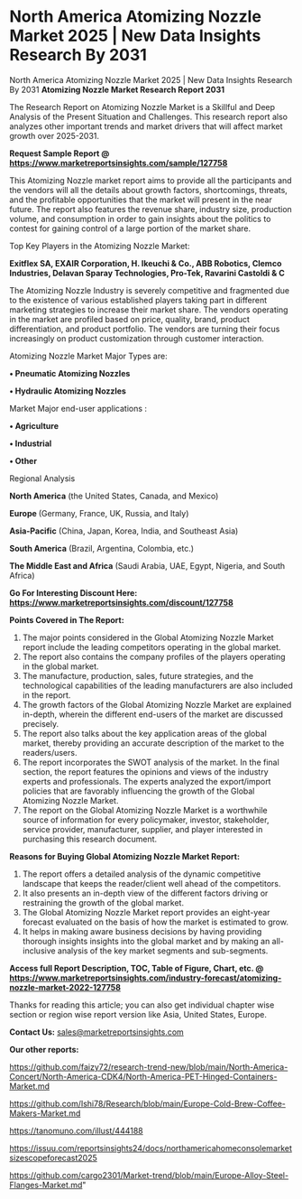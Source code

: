 # North America Atomizing Nozzle Market 2025 | New Data Insights Research By 2031
North America Atomizing Nozzle Market 2025 | New Data Insights Research By 2031
<strong>Atomizing Nozzle Market Research Report 2031</strong>

The Research Report on Atomizing Nozzle Market is a Skillful and Deep Analysis of the Present Situation and Challenges. This research report also analyzes other important trends and market drivers that will affect market growth over 2025-2031.

<strong>Request Sample Report @ <a href=https://www.marketreportsinsights.com/sample/127758>https://www.marketreportsinsights.com/sample/127758</a></strong>

This Atomizing Nozzle market report aims to provide all the participants and the vendors will all the details about growth factors, shortcomings, threats, and the profitable opportunities that the market will present in the near future. The report also features the revenue share, industry size, production volume, and consumption in order to gain insights about the politics to contest for gaining control of a large portion of the market share.

Top Key Players in the Atomizing Nozzle Market:

<strong>Exitflex SA, EXAIR Corporation, H. Ikeuchi & Co., ABB Robotics, Clemco Industries, Delavan Sparay Technologies, Pro-Tek, Ravarini Castoldi & C</strong>

The Atomizing Nozzle Industry is severely competitive and fragmented due to the existence of various established players taking part in different marketing strategies to increase their market share. The vendors operating in the market are profiled based on price, quality, brand, product differentiation, and product portfolio. The vendors are turning their focus increasingly on product customization through customer interaction.

Atomizing Nozzle Market Major Types are:

<strong>• Pneumatic Atomizing Nozzles

• Hydraulic Atomizing Nozzles</strong>

Market Major end-user applications :

<strong>• Agriculture

• Industrial

• Other</strong>

Regional Analysis

</u><strong><b>North America</b></strong> (the United States, Canada, and Mexico)

<strong><b>Europe </b></strong>(Germany, France, UK, Russia, and Italy)

<strong><b>Asia-Pacific</b></strong> (China, Japan, Korea, India, and Southeast Asia)

<strong><b>South America</b></strong> (Brazil, Argentina, Colombia, etc.)

<strong><b>The Middle East and Africa</b></strong> (Saudi Arabia, UAE, Egypt, Nigeria, and South Africa)

<strong>Go For Interesting Discount Here: <a href=https://www.marketreportsinsights.com/discount/127758>https://www.marketreportsinsights.com/discount/127758</a></strong>

<strong>Points Covered in The Report:</strong>
<ol>
  <li>The major points considered in the Global Atomizing Nozzle Market report include the leading competitors operating in the global market.</li>
  <li>The report also contains the company profiles of the players operating in the global market.</li>
  <li>The manufacture, production, sales, future strategies, and the technological capabilities of the leading manufacturers are also included in the report.</li>
  <li>The growth factors of the Global Atomizing Nozzle Market are explained in-depth, wherein the different end-users of the market are discussed precisely.</li>
  <li>The report also talks about the key application areas of the global market, thereby providing an accurate description of the market to the readers/users.</li>
  <li>The report incorporates the SWOT analysis of the market. In the final section, the report features the opinions and views of the industry experts and professionals. The experts analyzed the export/import policies that are favorably influencing the growth of the Global Atomizing Nozzle Market.</li>
  <li>The report on the Global Atomizing Nozzle Market is a worthwhile source of information for every policymaker, investor, stakeholder, service provider, manufacturer, supplier, and player interested in purchasing this research document.</li>
</ol>
<strong>Reasons for Buying Global Atomizing Nozzle Market Report:</strong>

<ol>
  <li>The report offers a detailed analysis of the dynamic competitive landscape that keeps the reader/client well ahead of the competitors.</li>
  <li>It also presents an in-depth view of the different factors driving or restraining the growth of the global market.</li>
  <li>The Global Atomizing Nozzle Market report provides an eight-year forecast evaluated on the basis of how the market is estimated to grow.</li>
  <li>It helps in making aware business decisions by having providing thorough insights insights into the global market and by making an all-inclusive analysis of the key market segments and sub-segments.</li>
</ol>
<strong>Access full Report Description, TOC, Table of Figure, Chart, etc. @ <a href=https://www.marketreportsinsights.com/industry-forecast/atomizing-nozzle-market-2022-127758>https://www.marketreportsinsights.com/industry-forecast/atomizing-nozzle-market-2022-127758</a></strong>


Thanks for reading this article; you can also get individual chapter wise section or region wise report version like Asia, United States, Europe.

<strong>Contact Us:</strong>
sales@marketreportsinsights.com

<strong>Our other reports:</strong>

<a href=https://github.com/faizy72/research-trend-new/blob/main/North-America-Concert/North-America-CDK4/North-America-PET-Hinged-Containers-Market.md>https://github.com/faizy72/research-trend-new/blob/main/North-America-Concert/North-America-CDK4/North-America-PET-Hinged-Containers-Market.md</a>

<a href=https://github.com/Ishi78/Research/blob/main/Europe-Cold-Brew-Coffee-Makers-Market.md>https://github.com/Ishi78/Research/blob/main/Europe-Cold-Brew-Coffee-Makers-Market.md</a>

<a href=https://tanomuno.com/illust/444188>https://tanomuno.com/illust/444188</a>

<a href=https://issuu.com/reportsinsights24/docs/northamericahomeconsolemarketsizescopeforecast2025>https://issuu.com/reportsinsights24/docs/northamericahomeconsolemarketsizescopeforecast2025</a>

<a href=https://github.com/cargo2301/Market-trend/blob/main/Europe-Alloy-Steel-Flanges-Market.md>https://github.com/cargo2301/Market-trend/blob/main/Europe-Alloy-Steel-Flanges-Market.md</a>"
